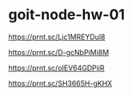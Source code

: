 # goit-node-hw-01

https://prnt.sc/Ljc1MREYDul8

https://prnt.sc/D-gcNbPiMi8M

https://prnt.sc/oIEV64GDPjiR

https://prnt.sc/SH3665H-gKHX
